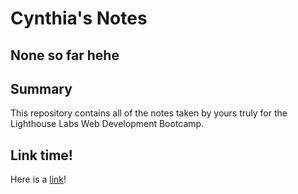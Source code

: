 # Cynthia's Notes

## None so far hehe

## Summary 

This repository contains all of the notes taken by yours truly for the Lighthouse Labs Web Development Bootcamp.

## Link time!

Here is a [link](l2l.ca)!